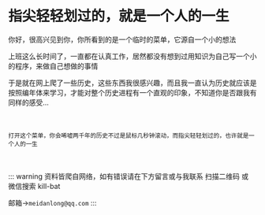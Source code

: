 # 指尖轻轻划过的，就是一个人的一生

你好，很高兴见到你，你所看到的是一个临时的菜单，它源自一个小的想法<br>

上班这么长时间了，一直都在认真工作，居然都没有想到过用知识为自己写一个小的程序，来做自己想做的事情<br>

于是就在网上爬了一些历史，这些东西我很感兴趣，而且我一直认为历史就应该是按照编年体来学习，才能对整个历史进程有一个直观的印象，不知道你是否跟我有同样的感受...<br>

<br><br>
`打开这个菜单，你会唏嘘两千年的历史不过是鼠标几秒钟滚动，而指尖轻轻划过的，也许就是一个人的一生`

<br><br>
::: warning 资料皆爬自网络，如有错误请在下方留言或与我联系
扫描二维码 或 微信搜索 kill-bat

邮箱->`meidanlong@qq.com`
:::


<!--<timeline/>-->

